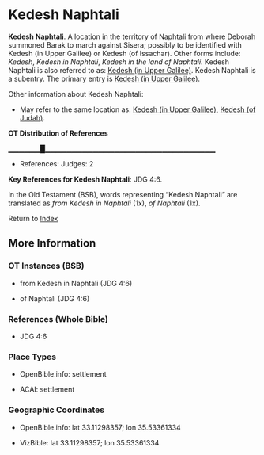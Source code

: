 # Kedesh Naphtali
**Kedesh Naphtali**. 
A location in the territory of Naphtali from where Deborah summoned Barak to march against Sisera; possibly to be identified with Kedesh (in Upper Galilee) or Kedesh (of Issachar). 
Other forms include: 
*Kedesh*, *Kedesh in Naphtali*, *Kedesh in the land of Naphtali*. 
Kedesh Naphtali is also referred to as: 
[Kedesh (in Upper Galilee)](Kedesh.md). 
Kedesh Naphtali is a subentry. The primary entry is 
[Kedesh (in Upper Galilee)](Kedesh.md). 




Other information about Kedesh Naphtali:


* May refer to the same location as: 
[Kedesh (in Upper Galilee)](Kedesh.md), [Kedesh (of Judah)](Kedesh.3.md). 


**OT Distribution of References**

▁▁▁▁▁▁█▁▁▁▁▁▁▁▁▁▁▁▁▁▁▁▁▁▁▁▁▁▁▁▁▁▁▁▁▁▁▁▁
* References: Judges: 2



**Key References for Kedesh Naphtali**: 
JDG 4:6. 


In the Old Testament (BSB), words representing “Kedesh Naphtali” are translated as 
*from Kedesh in Naphtali* (1x), *of Naphtali* (1x). 




Return to [Index](00-Index.md)

## More Information

### OT Instances (BSB)

* from Kedesh in Naphtali (JDG 4:6)

* of Naphtali (JDG 4:6)



### References (Whole Bible)

* JDG 4:6


### Place Types

* OpenBible.info: settlement

* ACAI: settlement



### Geographic Coordinates

* OpenBible.info: lat 33.11298357; lon 35.53361334

* VizBible: lat 33.11298357; lon 35.53361334





